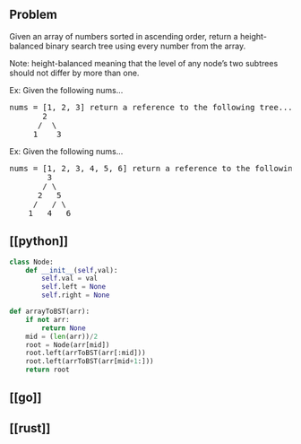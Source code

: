 ## Problem

Given an array of numbers sorted in ascending order, return a height-balanced binary search tree using every number from the array.

Note: height-balanced meaning that the level of any node’s two subtrees should not differ by more than one.

Ex: Given the following nums...

<pre>
nums = [1, 2, 3] return a reference to the following tree...
       2
      /  \
     1    3
</pre>

Ex: Given the following nums...

<pre>
nums = [1, 2, 3, 4, 5, 6] return a reference to the following tree...
        3
       / \
      2   5
     /   / \
    1   4   6
</pre>

## [[python]]

```python
class Node:
    def __init__(self,val):
        self.val = val
        self.left = None
        self.right = None

def arrayToBST(arr):
    if not arr:
        return None
    mid = (len(arr))/2
    root = Node(arr[mid])
    root.left(arrToBST(arr[:mid]))
    root.left(arrToBST(arr[mid+1:]))
    return root

```

## [[go]]

## [[rust]]

